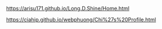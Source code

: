 https://arisu171.github.io/Long.D.Shine/Home.html

https://ciahip.github.io/webphuong/Chi%27s%20Profile.html
